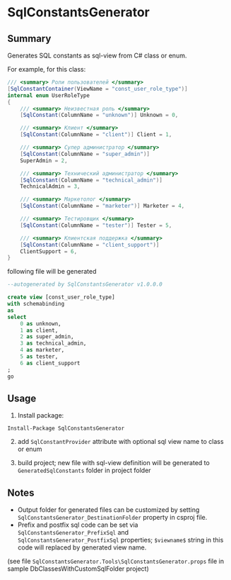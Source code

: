 ﻿# SqlConstantsGenerator

## Summary

Generates SQL constants as sql-view from C# class or enum.

For example, for this class:

```csharp
/// <summary> Роли пользователей </summary>
[SqlConstantContainer(ViewName = "const_user_role_type")]
internal enum UserRoleType
{
	/// <summary> Неизвестная роль </summary>
	[SqlConstant(ColumnName = "unknown")] Unknown = 0,

	/// <summary> Клиент </summary>
	[SqlConstant(ColumnName = "client")] Client = 1,

	/// <summary> Супер администратор </summary>
	[SqlConstant(ColumnName = "super_admin")]
	SuperAdmin = 2,

	/// <summary> Технический администратор </summary>
	[SqlConstant(ColumnName = "technical_admin")]
	TechnicalAdmin = 3,

	/// <summary> Маркетолог </summary>
	[SqlConstant(ColumnName = "marketer")] Marketer = 4,

	/// <summary> Тестировщик </summary>
	[SqlConstant(ColumnName = "tester")] Tester = 5,

	/// <summary> Клиентская поддержка </summary>
	[SqlConstant(ColumnName = "client_support")]
	ClientSupport = 6,
}
```

following file will be generated

```sql
--autogenerated by SqlConstantsGenerator v1.0.0.0

create view [const_user_role_type]
with schemabinding
as
select
	0 as unknown,
	1 as client,
	2 as super_admin,
	3 as technical_admin,
	4 as marketer,
	5 as tester,
	6 as client_support
;
go
```

## Usage

1. Install package:
```
Install-Package SqlConstantsGenerator
```
2. add `SqlConstantProvider` attribute with optional sql view name to class or enum

3. build project; new file with sql-view definition will be generated to `GeneratedSqlConstants` folder in project folder

## Notes

* Output folder for generated files can be customized by setting `SqlConstantsGenerator_DestinationFolder` property in csproj file.
* Prefix and postfix sql code can be set via `SqlConstantsGenerator_PrefixSql` and `SqlConstantsGenerator_PostfixSql` properties;
  `$viewname$` string in this code will replaced by generated view name.

(see file `SqlConstantsGenerator.Tools\SqlConstantsGenerator.props` file in sample DbClassesWithCustomSqlFolder project)

